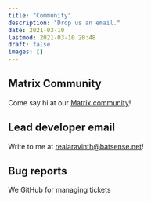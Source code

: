```yaml
---
title: "Community"
description: "Drop us an email."
date: 2021-03-10
lastmod: 2021-03-10 20:48
draft: false
images: []
---
```


## Matrix Community

Come say hi at our [Matrix community](https://matrix.to/#/+mcaptcha:matrix.batsense.net)!

## Lead developer email

Write to me at [realaravinth@batsense.net](mailto:realaravinth@batsense.net)!

## Bug reports

We GitHub for managing tickets
